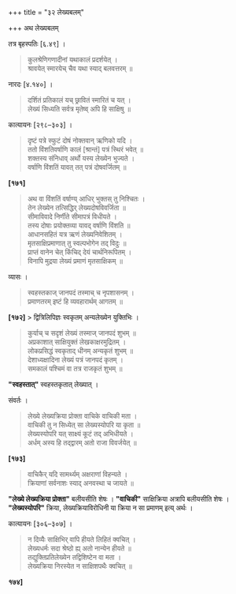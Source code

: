 +++
title = "३२ लेख्यबलम्"

+++
अथ लेख्यबलम्

तत्र बृहस्पतिः [६.४९] ।

> कुलश्रेणिगणादीनां यथाकालं प्रदर्शयेत् ।  
> श्रावयेत् स्मारयेच् चैव यथा स्याद् बलवत्तरम् ॥

नारदः [४.१४०] ।

> दर्शितं प्रतिकालं यच् छ्रावितं स्मारितं च यत् ।  
> लेख्यं सिध्यति सर्वत्र मृतेष्व् अपि हि साक्षिषु ॥

कात्यायनः [२९८–३०३] ।

> दृष्टं पत्रे स्फुटं दोषं नोक्तवान् ऋणिको यदि ।  
> ततो विंशतिवर्षाणि कालं [श्रान्तं] पत्रं स्थिरं भवेत् ॥  
> शक्तस्य संनिधाव् अर्थो यस्य लेख्येन भुज्यते ।  
> वर्षाणि विंशतिं यावत् तत् पत्रं दोषवर्जितम् ॥

**[१७१]**  
> अथ वा विंशतिं वर्षाण्य् आधिर् भुक्तस् तु निश्चितः ।  
> तेन लेख्येन तत्सिद्धिर् लेख्यदोषविवर्जिता ॥  
> सीमाविवादे निर्णीते सीमापत्रं विधीयते ।  
> तस्य दोषाः प्रयोक्तव्या यावद् वर्षाणि विंशति ॥  
> आधानसहितं यत्र ऋणं लेख्यनिवेशितम् ।  
> मृतसाक्षिप्रमाणात् तु स्वल्पभोगेन तद् विदुः ॥  
> प्राप्तं वानेन चेत् किंचिद् देयं चार्थनिरूपितम् ।  
> विनापि मुद्रया लेख्यं प्रमाणं मृतसाक्षिकम् ॥

व्यासः ।

> स्वहस्तकाज् जानपदं तस्माच् च नृपशासनम् ।  
> प्रमाणतरम् इष्टं हि व्यवहारार्थम् आगतम् ॥

**[१७२]** > द्वित्रिलिपिज्ञः स्वकृतम् अन्यलेख्येन युक्तिभिः ।  
> कुर्याच् च सदृशं लेख्यं तस्माज् जानपदं शुभम् ॥  
> अप्रकाशात् साक्षियुक्तं लेखकाक्षरमुद्रितम् ।  
> लोकप्रसिद्धं स्वकृताद् धीनम् अन्यकृतं शुभम् ॥  
> देशाध्यक्षादिना लेख्यं पत्रं जानपदं कृतम् ।  
> समकालं पश्चिमं वा तत्र राजकृतं शुभम् ॥

**"स्वहस्तात्"** स्वहस्तकृतात् लेख्यात् ।

संवर्तः ।

> लेख्ये लेख्यक्रिया प्रोक्ता वाचिके वाचिकी मता ।  
> वाचिकी तु न सिध्येत् सा लेख्यस्योपरि या कृता ॥  
> लेख्यस्योपरि यत् साक्ष्यं कूटं तद् अभिधीयते ।  
> अर्धम् अस्य हि तद्द्वारम् अतो राजा विवर्जयेत् ॥

**[१७३]**  
> वाचिकैर् यदि सामर्थ्यम् अक्षराणां विहन्यते ।  
> क्रियाणां सर्वनाशः स्याद् अनवस्था च जायते ॥

**"लेख्ये लेख्यक्रिया प्रोक्ता"** बलीयसीति शेषः । **"वाचिकी"** साक्षिक्रिया अत्रापि बलीयसीति शेषः । **"लेख्यस्योपरि"** क्रिया, लेख्यक्रियाविरोधिनी या क्रिया न सा प्रमाणम् इत्य् अर्थः ।

कात्यायनः [३०६–३०७] ।

> न दिव्यैः साक्षिभिर् वापि हीयते लिहितं क्वचित् ।  
> लेख्यधर्मः सदा श्रेष्ठो ह्य् अतो नान्येन हीयते ॥  
> तद्युक्तिप्रतिलेख्येन तद्विशिष्टेन वा मता ।  
> लेख्यक्रिया निरस्येत न साक्षिशपथैः क्वचित् ॥

**१७४]**

